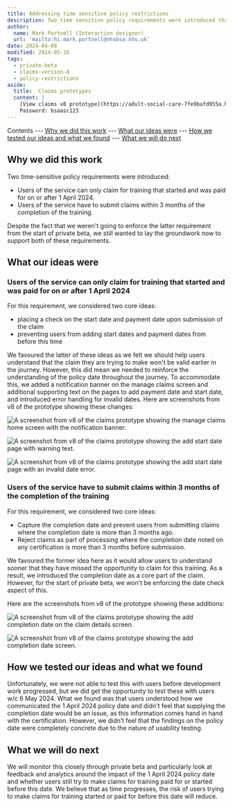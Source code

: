 ```yaml
---
title: Addressing time sensitive policy restrictions
description: Two time sensitive policy requirements were introduced that we needed to address through design.
author:
  name: Mark Portnell (Interaction designer)
  url: 'mailto:hi.mark.portnell@nhsbsa.nhs.uk'
date: 2024-04-08
modified: 2024-05-16
tags:
  - private-beta
  - claims-version-8
  - policy-restrictions
aside:
  title:  Claims prototypes
  content: |
    [View claims v8 prototype](https://adult-social-care-7fe9bafd955a.herokuapp.com/claims/v8/) 
    Password: bsaasc123
---
```


Contents
--- [Why we did this work](#why-we-did-this-work)
--- [What our ideas were](#what-our-ideas-were)
--- [How we tested our ideas and what we found](#how-we-tested-our-ideas-and-what-we-found)
--- [What we will do next](#what-we-will-do-next)

## Why we did this work

Two time-sensitive policy requirements were introduced:
- Users of the service can only claim for training that started and was paid for on or after 1 April 2024.
- Users of the service have to submit claims within 3 months of the completion of the training.

Despite the fact that we weren't going to enforce the latter requirement from the start of private beta, we still wanted to lay the groundwork now to support both of these requirements. 

## What our ideas were

### Users of the service can only claim for training that started and was paid for on or after 1 April 2024

For this requirement, we considered two core ideas:
- placing a check on the start date and payment date upon submission of the claim
- preventing users from adding start dates and payment dates from before this time

We favoured the latter of these ideas as we felt we should help users understand that the claim they are trying to make won't be valid earlier in the journey. However, this did mean we needed to reinforce the understanding of the policy date throughout the journey. To accommodate this, we added a notification banner on the manage claims screen and additional supporting text on the pages to add payment date and start date, and introduced error handling for invalid dates. Here are screenshots from v8 of the prototype showing these changes:

![A screenshot from v8 of the claims prototype showing the manage claims home screen with the notification banner.](manage-claims-home.png "Manage claims home page with notification banner")

![A screenshot from v8 of the claims prototype showing the add start date page with warning text.](start-date.png "Add start date page with warning text")

![A screenshot from v8 of the claims prototype showing the add start date page with an invalid date error.](start-date-error.png "Add start date page with invalid date error")

### Users of the service have to submit claims within 3 months of the completion of the training

For this requirement, we considered two core ideas:
- Capture the completion date and prevent users from submitting claims where the completion date is more than 3 months ago.
- Reject claims as part of processing where the completion date noted on any certification is more than 3 months before submission. 

We favoured the former idea here as it would allow users to understand sooner that they have missed the opportunity to claim for this training. As a result, we introduced the completion date as a core part of the claim. However, for the start of private beta, we won't be enforcing the date check aspect of this. 

Here are the screenshots from v8 of the prototype showing these additions:

![A screenshot from v8 of the claims prototype showing the add completion date on the claim details screen.](completion-date.png "Completion date feature now added to claim")

![A screenshot from v8 of the claims prototype showing the add completion date screen.](completion-date.png "Add completion date screen")

## How we tested our ideas and what we found

Unfortunately, we were not able to test this with users before development work progressed, but we did get the opportunity to test these with users w/c 6 May 2024. What we found was that users understood how we communicated the 1 April 2024 policy date and didn't feel that supplying the completion date would be an issue, as this information comes hand in hand with the certification. However, we didn’t feel that the findings on the policy date were completely concrete due to the nature of usability testing. 

## What we will do next

We will monitor this closely through private beta and particularly look at feedback and analytics around the impact of the 1 April 2024 policy date and whether users still try to make claims for training paid for or started before this date. We believe that as time progresses, the risk of users trying to make claims for training started or paid for before this date will reduce.
